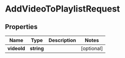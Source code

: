 
# AddVideoToPlaylistRequest

## Properties

Name | Type | Description | Notes
------------ | ------------- | ------------- | -------------
**videoId** | **string** |  |  [optional]



